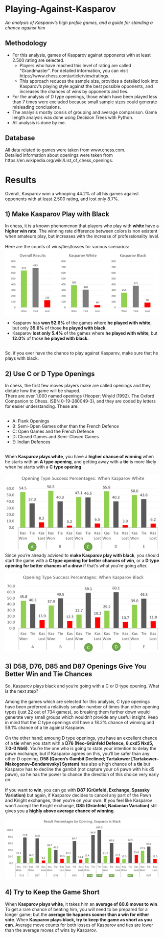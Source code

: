 <h1>Playing-Against-Kasparov</h1>
<i>An analysis of Kasparov’s high profile games, and a guide for standing a chance against him</i><br>
<h2>Methodology</h2>
<ul>
<li>For this analysis, games of Kasparov against opponents with at least 2.500 rating are selected.
  <ul>
  <li>Players who have reached this level of rating are called "Grandmaster". For detailed information, you can visit https://www.chess.com/article/view/ratings.</li>
  <li>This approach reduces the sample size, provides a detailed look into Kasparov’s playing style against the best possible opponents, and increases the chances of wins by opponents and ties.</li></ul>
<li>For the analysis of D type openings, those which have been played less than 7 times were excluded because small sample sizes could generate misleading conclusions.</li>
<li>The analysis mostly consis of grouping and average comparison. Game length analysis was done using Decision Trees with Python.</li>
<li>All analysis is done by me.</li>
</ul>
<h2>Database</h2>
All data related to games were taken from www.chess.com.<br>
Detailed information about openings were taken from https://en.wikipedia.org/wiki/List_of_chess_openings.<br>
<h1>Results</h1>
Overall, Kasparov won a whooping 44.2% of all his games against opponents with at least 2.500 rating, and lost only 8.7%.
<h2>1) Make Kasparov Play with Black</h2>
In chess, it is a known phenomenon that players who play with <b>white</b> have a <b>higher win rate</b>. The winning rate difference between colors is non existent when amateurs play, but increases with the increase of professionality level.<br><br>
Here are the counts of wins/ties/losses  for various scenarios:
<img src="https://github.com/EmirKorkutUnal/Playing-Against-Kasparov/blob/master/images/ColorAdvantage.jpg">
<ul>
<li>Kasparov has <b>won 52.6%</b> of the games where <b>he played with white</b>, but only <b>35.6%</b> of those <b>he played with black</b>.</li>
<li>Kasparov <b>lost only 5.4%</b> of the games where <b>he played with white</b>, but <b>12.0%</b> of those <b>he played with black.</b></li>
</ul><br>
So, if you ever have the chance to play against Kasparov, make sure that he plays with black.
<h2>2) Use C or D Type Openings</h2>
In chess, the first few moves players make are called openings and they dictate how the game will be shaped.<br>
There are over 1.000 named openings (Hooper; Whyld (1992). The Oxford Companion to Chess. ISBN 0-19-280049-3), and they are coded by letters for easier understanding. These are:
<br><br>
<ul>
<li>A: Flank Openings</li>
  <li>B: Semi-Open Games other than the French Defence</li>
  <li>C: Open Games and the French Defence</li>
<li>D: Closed Games and Semi-Closed Games</li>
<li>E: Indian Defences</li>
</ul><br>
When <b>Kasparov plays white</b>, you have a <b>higher chance of winning</b> when he starts with an <b>A type opening</b>, and getting away with a <b>tie</b> is more likely when he starts with a <b>C type opening</b>.
<br><br><img src="https://github.com/EmirKorkutUnal/Playing-Against-Kasparov/blob/master/images/KasWhiteOpening.jpg"><br>
Since you’re already advised to <b>make Kasparov play with black</b>, you should start the game with a <b>C type opening for better chances of win</b>, or a <b>D type opening for better chances of a draw</b> if that's what you're going after.
<br><br><img src="https://github.com/EmirKorkutUnal/Playing-Against-Kasparov/blob/master/images/KasBlackOpening.jpg"><br>
<h2>3) D58, D76, D85 and D87 Openings Give You Better Win and Tie Chances</h2>
So, Kasparov plays black and you’re going with a C or D type opening. What is the next step?<br><br>
Among the games which are selected for this analysis, C type openings have been preferred a relatively smaller number of times than other opening types (just 22 out of 734 games), so breaking them further down would generate very small groups which wouldn’t provide any useful insight. Keep in mind that the C type openings still have a 18.2% chance of winning and 59.1% chance of a tie against Kasparov.<br><br>
On the other hand; amoung D type openings, you have an excellent chance of a <b>tie</b> when you start with a <b>D76 (Neo-Grünfeld Defence, 6.cxd5 Nxd5, 7.0-0 Nb6)</b>. You’re the one who is going to state your intention to delay the pawn exchange, but if Kasparov agrees on this, you’ll be safer than any other D opening. <b>D58 (Queen’s Gambit Declined; Tartakower [Tartakower–Makogonov–Bondarevsky] System)</b> has also a high chance of a <b>tie</b> but Kasparov has to decline the gambit (not capture your c4 pawn with his d5 pawn), so he has the power to chance the direction of this choice very early on.<br><br>
If you want to <b>win</b>, you can go with <b>D87 (Grünfeld, Exchange, Spassky Variation)</b> but again, if Kasparov decides to cancel any part of the Pawn and Knight exchanges, then you‘re on your own. If you feel like Kasparov won‘t accept the Knight exchange, <b>D85 (Grünfeld, Nadanian Variation)</b> still gives you a <b>highly above average chance of winning</b>.
<br><br><img src="https://github.com/EmirKorkutUnal/Playing-Against-Kasparov/blob/master/images/FullOpening.jpg"><br>
<h2>4) Try to Keep the Game Short</h2>
When <b>Kasparov plays white</b>, it takes him an <b>average of 80.8 moves to win</b>. To get a rare chance of beating him, you will need to be prepared for a longer game; but the <b>average tie happens sooner than a win for either side</b>.
When <b>Kasparov plays black, try to keep the game as short as you can</b>. Average move counts for both losses of Kasparov and ties are lower than the average moves of wins by Kasparov.

